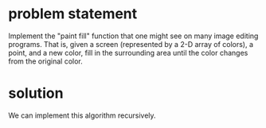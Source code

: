 # problem statement
Implement the "paint fill" function that one might see on many image editing programs. That is, given a screen (represented by a 2-D array of colors), a point, and a new color, fill in the surrounding area until the color changes from the original color.

# solution
We can implement this algorithm recursively.